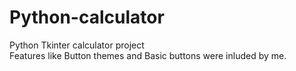 # Python-calculator
Python Tkinter calculator project  
Features like Button themes and Basic buttons were inluded by me.
